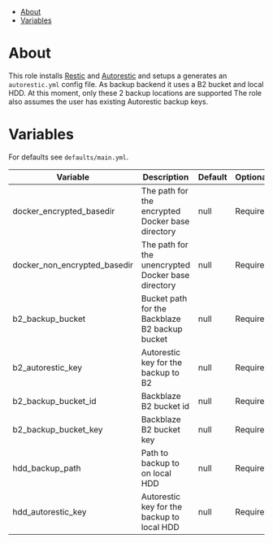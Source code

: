 - [About](#about)
- [Variables](#variables)

# About

This role installs [Restic](https://github.com/restic/restic) and [Autorestic](https://github.com/cupcakearmy/autorestic/) and setups a generates an `autorestic.yml` config file.
As backup backend it uses a B2 bucket and local HDD. At this moment, only these 2 backup locations are supported
The role also assumes the user has existing Autorestic backup keys. 

# Variables

For defaults see `defaults/main.yml`.

| Variable                     | Description                                        | Default | Optional/Required |
|------------------------------|----------------------------------------------------|---------|-------------------|
| docker_encrypted_basedir     | The path for the encrypted Docker base directory   | null    | Required          |
| docker_non_encrypted_basedir | The path for the unencrypted Docker base directory | null    | Required          |
| b2_backup_bucket             | Bucket path for the Backblaze B2 backup bucket     | null    | Required          |
| b2_autorestic_key            | Autorestic key for the backup to B2                | null    | Required          |
| b2_backup_bucket_id          | Backblaze B2 bucket id                             | null    | Required          |
| b2_backup_bucket_key         | Backblaze B2 bucket key                            | null    | Required          |
| hdd_backup_path              | Path to backup to on local HDD                     | null    | Required          |
| hdd_autorestic_key           | Autorestic key for the backup to local HDD         | null    | Required          |
